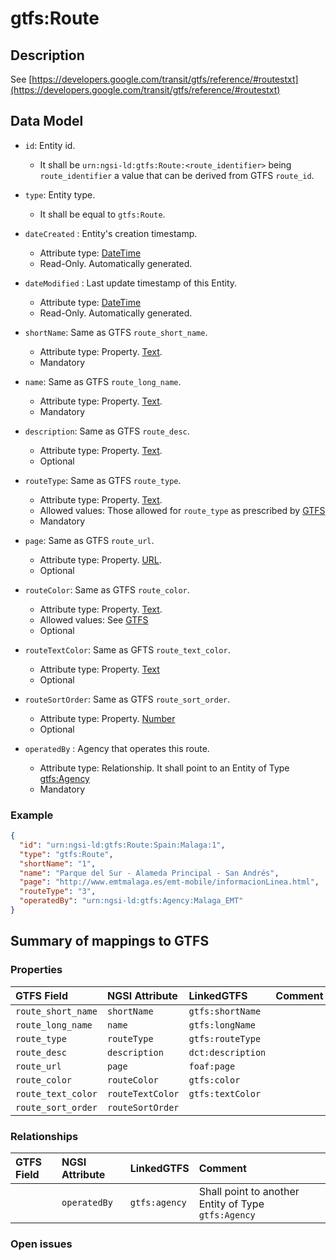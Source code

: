 # gtfs:Route

## Description

See [https://developers.google.com/transit/gtfs/reference/#routestxt](https://developers.google.com/transit/gtfs/reference/#routestxt)

## Data Model

+ `id`: Entity id. 
    + It shall be `urn:ngsi-ld:gtfs:Route:<route_identifier>` being `route_identifier` a value that can be derived from GTFS `route_id`. 

+ `type`: Entity type. 
    + It shall be equal to `gtfs:Route`.
    
+ `dateCreated` : Entity's creation timestamp.
  + Attribute type: [DateTime](https://schema.org/DateTime)
  + Read-Only. Automatically generated. 
 
+ `dateModified` : Last update timestamp of this Entity.
  + Attribute type: [DateTime](https://schema.org/DateTime)
  + Read-Only. Automatically generated.
  
+ `shortName`: Same as GTFS `route_short_name`.
    + Attribute type: Property. [Text](https://schema.org/Text).
    + Mandatory
    
+ `name`: Same as GTFS `route_long_name`.
    + Attribute type: Property. [Text](https://schema.org/Text).
    + Mandatory
    
+ `description`: Same as GTFS `route_desc`.
    + Attribute type: Property. [Text](https://schema.org/Text).
    + Optional
    
+ `routeType`: Same as GTFS `route_type`.
    + Attribute type: Property. [Text](https://schema.org/Text).
    + Allowed values: Those allowed for `route_type` as prescribed by [GTFS](https://developers.google.com/transit/gtfs/reference/#routestxt)
    + Mandatory
    
+ `page`: Same as GTFS `route_url`.
    + Attribute type: Property. [URL](https://schema.org/URL).
    + Optional
    
+ `routeColor`: Same as GTFS `route_color`.
    + Attribute type: Property. [Text](https://schema.org/Text).
    + Allowed values: See [GTFS](https://developers.google.com/transit/gtfs/reference/#routestxt)
    + Optional
    
+ `routeTextColor`: Same as GFTS `route_text_color`.
   + Attribute type: Property. [Text](https://schema.org/Text)
   + Optional
   
+ `routeSortOrder`: Same as GTFS `route_sort_order`. 
   + Attribute type: Property. [Number](https://schema.org/Number)
   + Optional

+ `operatedBy` : Agency that operates this route.
  + Attribute type: Relationship. It shall point to an Entity of Type [gtfs:Agency](../../Agency/doc/spec.md)
  + Mandatory
   

### Example

```json
{
  "id": "urn:ngsi-ld:gtfs:Route:Spain:Malaga:1",
  "type": "gtfs:Route",
  "shortName": "1",
  "name": "Parque del Sur - Alameda Principal - San Andrés",
  "page": "http://www.emtmalaga.es/emt-mobile/informacionLinea.html",
  "routeType": "3",
  "operatedBy": "urn:ngsi-ld:gtfs:Agency:Malaga_EMT"
}
```


## Summary of mappings to GTFS

### Properties

| GTFS Field            | NGSI Attribute          | LinkedGTFS          | Comment                                                    |
|:--------------------- |:------------------------|:------------------- |:-----------------------------------------------------------|
| `route_short_name`      | `shortName`           | `gtfs:shortName`    |                                                            |
| `route_long_name`       | `name`                | `gtfs:longName`     |                                                            |
| `route_type`            | `routeType`           | `gtfs:routeType`    |                                                            |
| `route_desc`            | `description`         | `dct:description`   |                                                            |
| `route_url`             | `page`                | `foaf:page`         |                                                            |
| `route_color`           | `routeColor`          | `gtfs:color`        |                                                            |
| `route_text_color`      | `routeTextColor`      | `gtfs:textColor`    |                                                            |
| `route_sort_order`      | `routeSortOrder`      |                     |                                                            |


### Relationships

| GTFS Field            | NGSI Attribute        | LinkedGTFS             | Comment                                                |
|:--------------------- |:----------------------|:---------------------- |:-------------------------------------------------------|
|                       | `operatedBy`          | `gtfs:agency`          | Shall point to another Entity of Type `gtfs:Agency`    |


### Open issues

